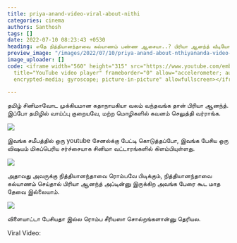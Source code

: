 ```yaml
---
title: priya-anand-video-viral-about-nithi
categories: cinema
authors: Santhosh
tags: []
date: 2022-07-10 08:23:43 +0530
heading: எதே நித்தியானந்தாவை கல்யாணம் பண்ண ஆசையா..? பிரியா ஆனந்த் வீடியோ வைரல்.
preview_image: "/images/2022/07/10/priya-anand-about-nthiyananda-video-viral-jpg.jpeg"
image_uploader: []
code: <iframe width="560" height="315" src="https://www.youtube.com/embed/thKqHTJspkM"
  title="YouTube video player" frameborder="0" allow="accelerometer; autoplay; clipboard-write;
  encrypted-media; gyroscope; picture-in-picture" allowfullscreen></iframe>

---
```

தமிழ் சினிமாவோட முக்கியமான கதாநாயகியா வலம் வந்தவங்க தான் பிரியா ஆனந்த். இப்போ தமிழில் வாய்ப்பு குறையவே, மற்ற மொழிகளில் கவனம் செலுத்தி வர்ராங்க.

![](/images/2022/07/10/priya-anand-nithiyananda-3-jpg.jpeg)

இவங்க சமீபத்தில் ஒரு youtube சேனல்க்கு பேட்டி கொடுத்தப்போ, இவங்க பேசிய ஒரு விஷயம் மிகப்பெரிய சர்ச்சையாக சினிமா வட்டாரங்களில் கிளம்பியுள்ளது.

![](/images/2022/07/10/priya-anand-nithiyananda-2-webp.jpeg)

அதாவது அவருக்கு நித்தியானந்தாவை ரொம்பவே பிடிக்கும், நித்தியானந்தாவை கல்யாணம் செய்தால் பிரியா ஆனந்த் அப்டின்னு இருக்கிற அவங்க பேரை கூட மாத தேவை இல்லையாம்.

![](/images/2022/07/10/priya-anand-nithiyananda-1-jpg.jpeg)

விளையாட்டா பேசியதா இல்ல ரொம்ப சீரியஸா சொல்றங்களான்னு தெரியல.

Viral Video:
